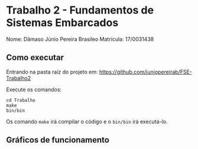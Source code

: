 # Trabalho 2 - Fundamentos de Sistemas Embarcados

Nome: Dâmaso Júnio Pereira Brasileo
Matrícula: 17/0031438

## Como executar

Entrando na pasta raíz do projeto em: https://github.com/juniopereirab/FSE-Trabalho2

Execute os comandos:

```
cd Trabalho
make
bin/bin
```

Os comando `make` irá compilar o código e o `bin/bin` irá executá-lo.

## Gráficos de funcionamento


